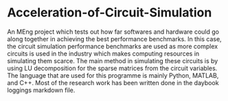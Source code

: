 # Acceleration-of-Circuit-Simulation
An MEng project which tests out how far softwares and hardware could go along together in achieving the best performance benchmarks. In this case, the circuit simulation performance benchmarks are used as more complex circuits is used in the industry which makes computing resources in simulating them scarce. The main method in simulating these circuits is by using LU decomposition for the sparse matrices from the circuit variables. The language that are used for this programme is mainly Python, MATLAB, and C++. Most of the research work has been written done in the daybook loggings markdown file.
